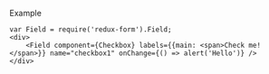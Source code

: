 Example

    var Field = require('redux-form').Field;
    <div>
        <Field component={Checkbox} labels={{main: <span>Check me!</span>}} name="checkbox1" onChange={() => alert('Hello')} />
    </div>
